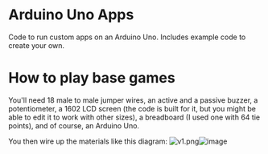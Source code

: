# Arduino Uno Apps
Code to run custom apps on an Arduino Uno. Includes example code to create your own.

# How to play base games

You'll need 18 male to male jumper wires, an active and a passive buzzer, a potentiometer, a 1602 LCD screen (the code is built for it, but you might be able to edit it to work with other sizes), a breadboard (I used one with 64 tie points), and of course, an Arduino Uno.

You then wire up the materials like this diagram:
<img src="blob:chrome-untrusted://media-app/35a93d24-e1fa-4173-be1b-c5bf51994bf1" alt="v1.png"/>![image](https://github.com/Al-Techs/Arduino-Uno-Apps/assets/158309700/0f590dca-87ad-412d-b781-36fd81e65f8b)
